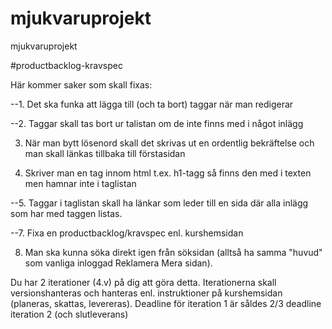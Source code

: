 mjukvaruprojekt
===============

mjukvaruprojekt

#productbacklog-kravspec


Här kommer saker som skall fixas:

--1. Det ska funka att lägga till (och ta bort) taggar när man redigerar

--2. Taggar skall tas bort ur talistan om de inte finns med i något inlägg

3. När man bytt lösenord skall det skrivas ut en ordentlig bekräftelse och man skall länkas tillbaka till förstasidan

4. Skriver man en tag innom html t.ex. h1-tagg så finns den med i texten men hamnar inte i taglistan

--5. Taggar i taglistan skall ha länkar som leder till en sida där alla inlägg som har med taggen listas.

--7. Fixa en productbacklog/kravspec enl. kurshemsidan

8. Man ska kunna söka direkt igen från söksidan (alltså ha samma "huvud" som vanliga inloggad Reklamera Mera sidan).

Du har 2 iterationer (4.v) på dig att göra detta. Iterationerna skall versionshanteras och hanteras enl. instruktioner på kurshemsidan (planeras, skattas, levereras).
Deadline för iteration 1 är såldes 2/3 deadline iteration 2 (och slutleverans)
